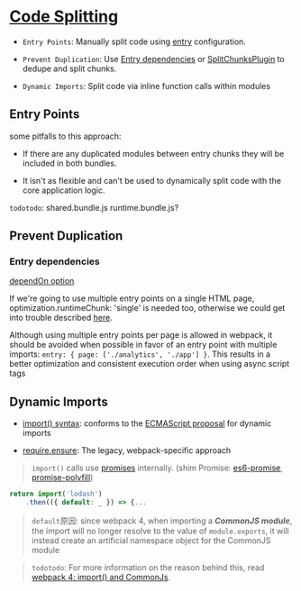 # [Code Splitting](https://webpack.js.org/guides/code-splitting/)

* `Entry Points`: Manually split code using [entry](https://webpack.js.org/configuration/entry-context) configuration.

* `Prevent Duplication`: Use [Entry dependencies](https://webpack.js.org/configuration/entry-context/#dependencies) or [SplitChunksPlugin](https://webpack.js.org/plugins/split-chunks-plugin/) to dedupe and split chunks.

* `Dynamic Imports`: Split code via inline function calls within modules

## Entry Points

some pitfalls to this approach:

* If there are any duplicated modules between entry chunks they will be included in both bundles.

* It isn't as flexible and can't be used to dynamically split code with the core application logic.

`todotodo`: shared.bundle.js runtime.bundle.js?

## Prevent Duplication

### Entry dependencies
[dependOn option](https://webpack.js.org/configuration/entry-context/#dependencies)

If we're going to use multiple entry points on a single HTML page, optimization.runtimeChunk: 'single' is needed too, otherwise we could get into trouble described [here](https://bundlers.tooling.report/code-splitting/multi-entry/).

Although using multiple entry points per page is allowed in webpack, it should be avoided when possible in favor of an entry point with multiple imports: `entry: { page: ['./analytics', './app'] }`. This results in a better optimization and consistent execution order when using async script tags


## Dynamic Imports

* [import() syntax](https://webpack.js.org/api/module-methods/#import-1): conforms to the [ECMAScript proposal](https://github.com/tc39/proposal-dynamic-import) for dynamic imports

* [require.ensure](https://webpack.js.org/api/module-methods/#requireensure): The legacy, webpack-specific approach

> `import()` calls use [promises](https://developer.mozilla.org/en-US/docs/Web/JavaScript/Reference/Global_Objects/Promise) internally. (shim Promise: [es6-promise](https://github.com/stefanpenner/es6-promise), [promise-polyfill](https://github.com/taylorhakes/promise-polyfill))

```js 
return import('lodash')
    .then(({ default: _ }) => {...
```
> `default`原因: since webpack 4, when importing a ***CommonJS module***, the import will no longer resolve to the value of `module.exports`, it will instead create an artificial namespace object for the CommonJS module

> `todotodo`: For more information on the reason behind this, read [webpack 4: import() and CommonJs](https://medium.com/webpack/webpack-4-import-and-commonjs-d619d626b655).